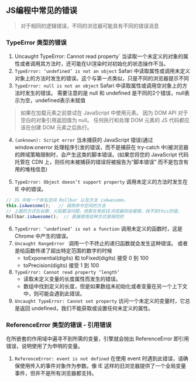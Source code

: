 ## JS编程中常见的错误
> 对于相同的逻辑错误，不同的浏览器可能具有不同的错误消息

### TypeError 类型的错误

1. Uncaught TypeError: Cannot read property`  当读取一个未定义的对象的属性或者调用其方法时，还可能在UI渲染时对初始化的状态操作不当。
2. ` TypeError: ‘undefined’ is not an object `  Safari 中读取属性或调用未定义对象上的方法时发生的错误。这个与第一点类似，只是不同的浏览器提示不同
3. `TypeError: null is not an object`  Safari 中读取属性或调用空对象上的方法时发生的错误。 需要注意的是 null 和 undefined 是不同的2个错误，null表示为空，undefined表示未赋值
> 如果在加载元素之前尝试在 JavaScript 中使用元素。 因为 DOM API 对于空白的对象引用返回值为 null。
> 任何执行和处理 DOM 元素的 JS 代码都应该在创建 DOM 元素之后执行。

4. `(unknown): Script error`  当未捕获的 JavaScript 错误(通过 window.onerror 处理程序引发的错误，而不是捕获在 try-catch 中)被浏览器的跨域策略限制时，会产生这类的脚本错误。(如果您将您的 JavaScript 代码托管在 CDN 上，则任何未被捕获的错误将被报告为“脚本错误” 而不是包含有用的堆栈信息)

5. `TypeError: Object doesn’t support property`  调用未定义的方法时发生在 IE 中的错误。
```js
// JS 中有一个命名空间 Rollbar 以及方法 isAwesome。 
this.isAwesome();   // 调用命令空间的方法
// 上面的方式在谷歌，火狐都没问题，但是在有些IE浏览器则会报错，找不到this的值，
Rollbar.isAwesome();  // 直接使用这种方式是保险的
```

6. `TypeError: ‘undefined’ is not a function` 调用未定义的函数时，这是 Chrome 中产生的错误。
7. `Uncaught RangeError ` 调用一个不终止的递归函数就会发生这种错误。 或者是给函数传递了超出特定范围的数字的时候
    - toExponential(digits) 和 toFixed(digits) 接受 0 到 100
    - toPrecision(digits) 接受 1 到 100
8. `TypeError: Cannot read property ‘length’`  
    - 读取未定义变量的长度属性而发生的错误。
    - 数组中找到定义的长度，但是如果数组未初始化或者变量在另一个上下文中，则可能会遇到此错误。
9. `Uncaught TypeError: Cannot set property` 访问一个未定义的变量时，它总是返回 undefined，我们不能获取或设置任何未定义的属性。

### ReferenceError 类型的错误 - 引用错误

在所嵌套的作用域中遍寻不到所需的变量，引擎就会抛出 ReferenceError 即引用错误，说明使用了为申明的变量。

1. `ReferenceError: event is not defined`  在使用 event 时遇到此错误，请确保使用传入的事件对象作为参数。像 IE 这样的旧浏览器提供了一个全局变量事件，但并不是所有浏览器都支持。